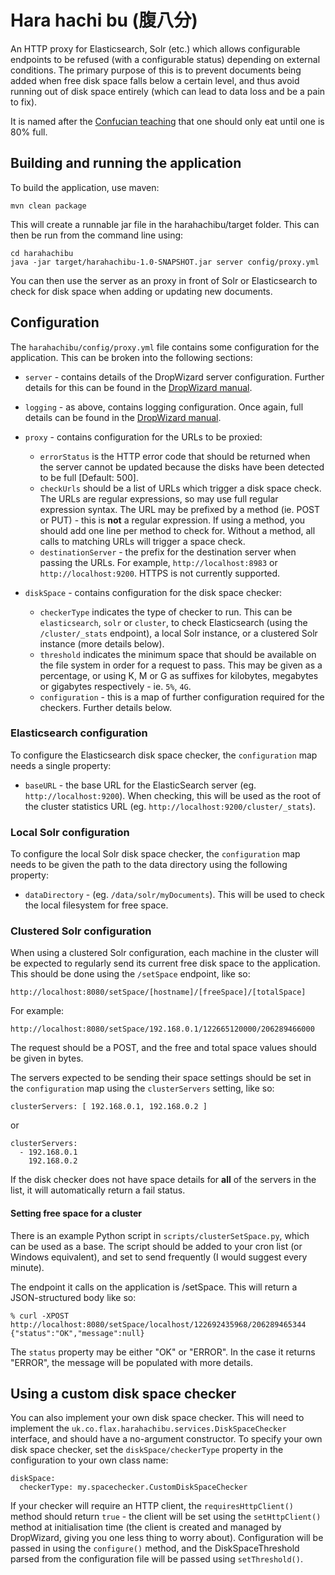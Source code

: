 # Hara hachi bu (腹八分)

An HTTP proxy for Elasticsearch, Solr (etc.) which allows configurable endpoints to be refused (with a configurable status) depending on external conditions. The primary purpose of this is to prevent documents being added when free disk space falls below a certain level, and thus avoid running out of disk space entirely (which can lead to data loss and be a pain to fix).

It is named after the [Confucian teaching](https://en.wikipedia.org/wiki/Hara_hachi_bun_me) that one should only eat until one is 80% full.


## Building and running the application

To build the application, use maven:

    mvn clean package
    
This will create a runnable jar file in the harahachibu/target folder. This can then be run from the command line
using:

    cd harahachibu
    java -jar target/harahachibu-1.0-SNAPSHOT.jar server config/proxy.yml
    
You can then use the server as an proxy in front of Solr or Elasticsearch to check for disk space when adding or
updating new documents.
    

## Configuration

The `harahachibu/config/proxy.yml` file contains some configuration for the application. This can be broken into
the following sections:

- `server` - contains details of the DropWizard server configuration. Further details for this can be found in
the [DropWizard manual](http://www.dropwizard.io/0.9.2/docs/manual/configuration.html).

- `logging` - as above, contains logging configuration. Once again, full details can be found in the
[DropWizard manual](http://www.dropwizard.io/0.9.2/docs/manual/configuration.html).

- `proxy` - contains configuration for the URLs to be proxied:
	- `errorStatus` is the HTTP error code that should be returned when the server cannot be updated because
    the disks have been detected to be full [Default: 500].
    - `checkUrls` should be a list of URLs which trigger a disk space check. The URLs are regular expressions, so
    may use full regular expression syntax. The URL may be prefixed by a method (ie. POST or PUT) - this
    is **not** a regular expression. If using a method, you should add one line per method to check for. Without
    a method, all calls to matching URLs will trigger a space check.
    - `destinationServer` - the prefix for the destination server when passing the URLs. For example,
    `http://localhost:8983` or `http://localhost:9200`. HTTPS is not currently supported.
    
- `diskSpace` - contains configuration for the disk space checker:
	- `checkerType` indicates the type of checker to run. This can be `elasticsearch`, `solr` or `cluster`, to
	check Elasticsearch (using the `/cluster/_stats` endpoint), a local Solr instance, or a clustered Solr instance
	(more details below).
	- `threshold` indicates the minimum space that should be available on the file system in order for a request to
	pass. This may be given as a percentage, or using K, M or G as suffixes for kilobytes, megabytes or gigabytes
	respectively - ie. `5%`, `4G`.
	- `configuration` - this is a map of further configuration required for the checkers. Further details below.
	 

### Elasticsearch configuration

To configure the Elasticsearch disk space checker, the `configuration` map needs a single property:

- `baseURL` - the base URL for the ElasticSearch server (eg. `http://localhost:9200`). When checking, this will be
used as the root of the cluster statistics URL (eg. `http://localhost:9200/cluster/_stats`).


### Local Solr configuration

To configure the local Solr disk space checker, the `configuration` map needs to be given the path to the data
directory using the following property:

- `dataDirectory` - (eg. `/data/solr/myDocuments`). This will be used to check the local filesystem for free space.


### Clustered Solr configuration

When using a clustered Solr configuration, each machine in the cluster will be expected to regularly send its current
free disk space to the application. This should be done using the `/setSpace` endpoint, like so:

    http://localhost:8080/setSpace/[hostname]/[freeSpace]/[totalSpace]
    
For example:

    http://localhost:8080/setSpace/192.168.0.1/122665120000/206289466000
    
The request should be a POST, and the free and total space values should be given in bytes.

The servers expected to be sending their space settings should be set in the `configuration` map using the
`clusterServers` setting, like so:

    clusterServers: [ 192.168.0.1, 192.168.0.2 ]
    
or

    clusterServers:
      - 192.168.0.1
        192.168.0.2

If the disk checker does not have space details for **all** of the servers in the list, it will automatically return
a fail status.


#### Setting free space for a cluster

There is an example Python script in `scripts/clusterSetSpace.py`, which can be used as a base. The script should
be added to your cron list (or Windows equivalent), and set to send frequently (I would suggest every minute).

The endpoint it calls on the application is /setSpace. This will return a JSON-structured body like so:

```
% curl -XPOST http://localhost:8080/setSpace/localhost/122692435968/206289465344
{"status":"OK","message":null}
```

The `status` property may be either "OK" or "ERROR". In the case it returns "ERROR", the message will be populated
with more details.


## Using a custom disk space checker

You can also implement your own disk space checker. This will need to
implement the `uk.co.flax.harahachibu.services.DiskSpaceChecker`
interface, and should have a no-argument constructor. To specify your
own disk space checker, set the `diskSpace/checkerType` property in
the configuration to your own class name:

    diskSpace:
      checkerType: my.spacechecker.CustomDiskSpaceChecker
      
If your checker will require an HTTP client, the `requiresHttpClient()` method
should return `true` - the client will be set using the `setHttpClient()`
method at initialisation time (the client is created and managed by 
DropWizard, giving you one less thing to worry about).
Configuration will be passed in using the
`configure()` method, and the DiskSpaceThreshold parsed from the configuration
file will be passed using `setThreshold()`.
